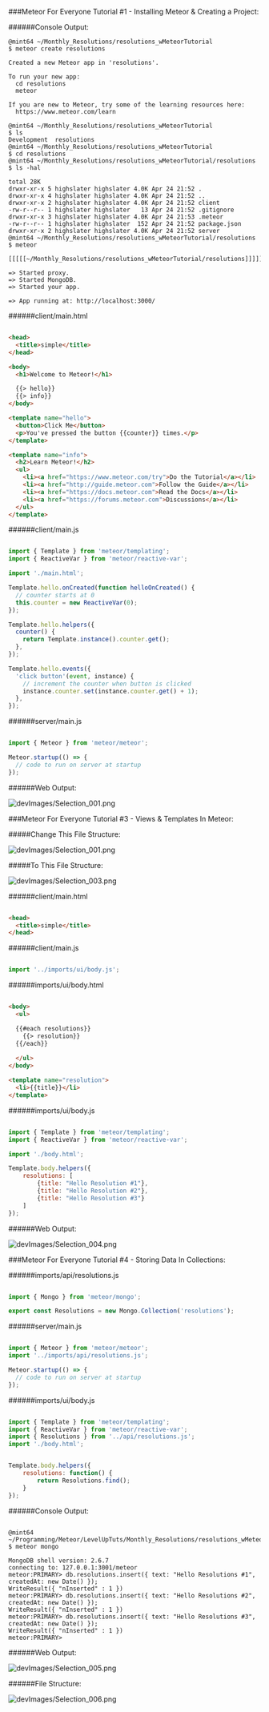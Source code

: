 <!-- devLog -->

###Meteor For Everyone Tutorial #1 - Installing Meteor & Creating a Project:  

######Console Output:  

```Console  
@mint64 ~/Monthly_Resolutions/resolutions_wMeteorTutorial 
$ meteor create resolutions

Created a new Meteor app in 'resolutions'.    

To run your new app:                          
  cd resolutions                              
  meteor                                      
                                              
If you are new to Meteor, try some of the learning resources here:
  https://www.meteor.com/learn                
                                              
@mint64 ~/Monthly_Resolutions/resolutions_wMeteorTutorial 
$ ls
Development  resolutions
@mint64 ~/Monthly_Resolutions/resolutions_wMeteorTutorial 
$ cd resolutions
@mint64 ~/Monthly_Resolutions/resolutions_wMeteorTutorial/resolutions 
$ ls -hal

total 28K
drwxr-xr-x 5 highslater highslater 4.0K Apr 24 21:52 .
drwxr-xr-x 4 highslater highslater 4.0K Apr 24 21:52 ..
drwxr-xr-x 2 highslater highslater 4.0K Apr 24 21:52 client
-rw-r--r-- 1 highslater highslater   13 Apr 24 21:52 .gitignore
drwxr-xr-x 3 highslater highslater 4.0K Apr 24 21:53 .meteor
-rw-r--r-- 1 highslater highslater  152 Apr 24 21:52 package.json
drwxr-xr-x 2 highslater highslater 4.0K Apr 24 21:52 server
@mint64 ~/Monthly_Resolutions/resolutions_wMeteorTutorial/resolutions 
$ meteor

[[[[[~/Monthly_Resolutions/resolutions_wMeteorTutorial/resolutions]]]]]

=> Started proxy.                             
=> Started MongoDB.                           
=> Started your app.                          

=> App running at: http://localhost:3000/

```

######client/main.html  

```HTML 

<head>
  <title>simple</title>
</head>

<body>
  <h1>Welcome to Meteor!</h1>

  {{> hello}}
  {{> info}}
</body>

<template name="hello">
  <button>Click Me</button>
  <p>You've pressed the button {{counter}} times.</p>
</template>

<template name="info">
  <h2>Learn Meteor!</h2>
  <ul>
    <li><a href="https://www.meteor.com/try">Do the Tutorial</a></li>
    <li><a href="http://guide.meteor.com">Follow the Guide</a></li>
    <li><a href="https://docs.meteor.com">Read the Docs</a></li>
    <li><a href="https://forums.meteor.com">Discussions</a></li>
  </ul>
</template>

```

######client/main.js  

```JavaScript  

import { Template } from 'meteor/templating';
import { ReactiveVar } from 'meteor/reactive-var';

import './main.html';

Template.hello.onCreated(function helloOnCreated() {
  // counter starts at 0
  this.counter = new ReactiveVar(0);
});

Template.hello.helpers({
  counter() {
    return Template.instance().counter.get();
  },
});

Template.hello.events({
  'click button'(event, instance) {
    // increment the counter when button is clicked
    instance.counter.set(instance.counter.get() + 1);
  },
});

```

######server/main.js  

```JavaScript

import { Meteor } from 'meteor/meteor';

Meteor.startup(() => {
  // code to run on server at startup
});

```

######Web Output:  

![devImages/Selection_001.png](devImages/Selection_001.png)

###Meteor For Everyone Tutorial #3 - Views & Templates In Meteor:  

#####Change This File Structure:  

![devImages/Selection_001.png](devImages/Selection_002.png)  

#####To This File Structure:  

![devImages/Selection_003.png](devImages/Selection_003.png)

######client/main.html  

```HTML  

<head>
  <title>simple</title>
</head>

```

######client/main.js  

```JavaScript

import '../imports/ui/body.js';

```

######imports/ui/body.html  

```HTML

<body>
  <ul>

  {{#each resolutions}}
    {{> resolution}}
  {{/each}}
  
  </ul>
</body>

<template name="resolution">
  <li>{{title}}</li>
</template>

```

######imports/ui/body.js  

```JavaScript

import { Template } from 'meteor/templating';
import { ReactiveVar } from 'meteor/reactive-var';

import './body.html';

Template.body.helpers({
    resolutions: [
        {title: "Hello Resolution #1"},
        {title: "Hello Resolution #2"},
        {title: "Hello Resolution #3"}
    ]
});

```

######Web Output:

![devImages/Selection_004.png](devImages/Selection_004.png)  

###Meteor For Everyone Tutorial #4 - Storing Data In Collections:  


######imports/api/resolutions.js  

```JavaScript 

import { Mongo } from 'meteor/mongo';

export const Resolutions = new Mongo.Collection('resolutions');

```


######server/main.js  

```JavaScript  

import { Meteor } from 'meteor/meteor';
import '../imports/api/resolutions.js';

Meteor.startup(() => {
  // code to run on server at startup
});

```


######imports/ui/body.js  

```JavaScript  

import { Template } from 'meteor/templating';
import { ReactiveVar } from 'meteor/reactive-var';
import { Resolutions } from '../api/resolutions.js';
import './body.html';


Template.body.helpers({
    resolutions: function() {
        return Resolutions.find();
    }
});

```

######Console Output:

```Console 

@mint64 ~/Programming/Meteor/LevelUpTuts/Monthly_Resolutions/resolutions_wMeteorTutorial/resolutions 
$ meteor mongo

MongoDB shell version: 2.6.7
connecting to: 127.0.0.1:3001/meteor
meteor:PRIMARY> db.resolutions.insert({ text: "Hello Resolutions #1", createdAt: new Date() });
WriteResult({ "nInserted" : 1 })
meteor:PRIMARY> db.resolutions.insert({ text: "Hello Resolutions #2", createdAt: new Date() });
WriteResult({ "nInserted" : 1 })
meteor:PRIMARY> db.resolutions.insert({ text: "Hello Resolutions #3", createdAt: new Date() });
WriteResult({ "nInserted" : 1 })
meteor:PRIMARY> 

```

######Web Output:

![devImages/Selection_005.png](devImages/Selection_005.png)  


######File Structure:

![devImages/Selection_006.png](devImages/Selection_006.png)  


